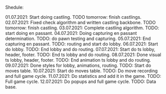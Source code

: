Shedule:

01.07.2021: Start doing castling. TODO tomorrow: finish castlings.
02.07.2021: Fixed check algorithm and written castling backbone. TODO tomorrow: finish castling.
03.07.2021: Complete castling algorithm. TODO: start doing en passant.
04.07.2021: Doing capturing en passant determination. TODO: do pawn testing and capturing.
05.07.2021: End capturing en passant. TODO: routing and start do lobby.
06.07.2021: Start do lobby. TODO: End lobby and do routing.
07.07.2021: Start do ts lobby, header, footer. TODO: End ts lobby and do routing.
08.07.2021: Done visual ts lobby, header, footer. TODO: End animation ts lobby and do routing.
09.07.2021: Done styles for lobby, animations, routing. TODO: Start do moves table.
10.07.2021: Start do moves table. TODO: Do move recording and full game cycle.
11.07.2021: Do statistics and add it in the game. TODO: Full game cycle.
12.07.2021: Do popups and full game cycle. TODO: Data base.